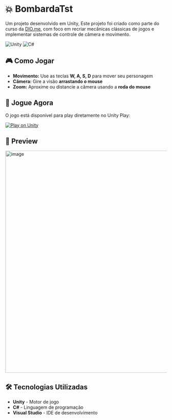 # 💥 BombardaTst

Um projeto desenvolvido em Unity, Este projeto foi criado como parte do curso da [DIO.me](https://www.dio.me/), com foco em recriar mecânicas clássicas de jogos e implementar sistemas de controle de câmera e movimento.

![Unity](https://img.shields.io/badge/Unity-100000?style=for-the-badge&logo=unity&logoColor=white)
![C#](https://img.shields.io/badge/C%23-239120?style=for-the-badge&logo=c-sharp&logoColor=white)

## 🎮 Como Jogar

- **Movimento:** Use as teclas **W, A, S, D** para mover seu personagem
- **Câmera:** Gire a visão **arrastando o mouse**
- **Zoom:** Aproxime ou distancie a câmera usando a **roda do mouse**

## 🚀 Jogue Agora

O jogo está disponível para play diretamente no Unity Play:

[![Play on Unity](https://img.shields.io/badge/Play%20on-Unity%20Play-000000?style=for-the-badge&logo=unity)](https://play.unity.com/en/games/9fe91968-696a-4cc0-8df3-6bed13e2d7d9/bombardatst)

## 📸 Preview
<img width="1294" height="694" alt="image" src="https://github.com/user-attachments/assets/d0e45e9c-2a7a-491b-a81a-df8d14fa8142" />


## 🛠️ Tecnologias Utilizadas

- **Unity** - Motor de jogo
- **C#** - Linguagem de programação
- **Visual Studio** - IDE de desenvolvimento
